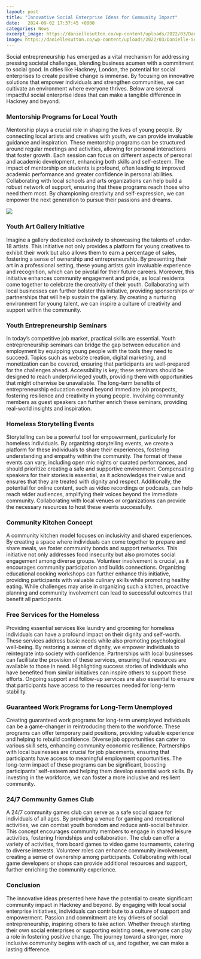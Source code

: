 ```yaml
---
layout: post
title: "Innovative Social Enterprise Ideas for Community Impact"
date:   2024-09-02 17:37:45 +0000
categories: News
excerpt_image: https://daniellesutton.co/wp-content/uploads/2022/03/Danielle-Sutton-Blogs-5-1024x512.png
image: https://daniellesutton.co/wp-content/uploads/2022/03/Danielle-Sutton-Blogs-5-1024x512.png
---
```


Social entrepreneurship has emerged as a vital mechanism for addressing pressing societal challenges, blending business acumen with a commitment to social good. In cities like Hackney, London, the potential for social enterprises to create positive change is immense. By focusing on innovative solutions that empower individuals and strengthen communities, we can cultivate an environment where everyone thrives. Below are several impactful social enterprise ideas that can make a tangible difference in Hackney and beyond.
### Mentorship Programs for Local Youth
Mentorship plays a crucial role in shaping the lives of young people. By connecting local artists and creatives with youth, we can provide invaluable guidance and inspiration. These mentorship programs can be structured around regular meetings and activities, allowing for personal interactions that foster growth. Each session can focus on different aspects of personal and academic development, enhancing both skills and self-esteem.
The impact of mentorship on students is profound, often leading to improved academic performance and greater confidence in personal abilities. Collaborating with local schools and arts organizations can help build a robust network of support, ensuring that these programs reach those who need them most. By championing creativity and self-expression, we can empower the next generation to pursue their passions and dreams.

![](https://daniellesutton.co/wp-content/uploads/2022/03/Danielle-Sutton-Blogs-5-1024x512.png)
### Youth Art Gallery Initiative
Imagine a gallery dedicated exclusively to showcasing the talents of under-18 artists. This initiative not only provides a platform for young creatives to exhibit their work but also allows them to earn a percentage of sales, fostering a sense of ownership and entrepreneurship. By presenting their art in a professional setting, these young artists gain invaluable experience and recognition, which can be pivotal for their future careers.
Moreover, this initiative enhances community engagement and pride, as local residents come together to celebrate the creativity of their youth. Collaborating with local businesses can further bolster this initiative, providing sponsorships or partnerships that will help sustain the gallery. By creating a nurturing environment for young talent, we can inspire a culture of creativity and support within the community.
### Youth Entrepreneurship Seminars
In today’s competitive job market, practical skills are essential. Youth entrepreneurship seminars can bridge the gap between education and employment by equipping young people with the tools they need to succeed. Topics such as website creation, digital marketing, and monetization can be covered, ensuring that participants are well-prepared for the challenges ahead.
Accessibility is key; these seminars should be designed to reach underprivileged youth, providing them with opportunities that might otherwise be unavailable. The long-term benefits of entrepreneurship education extend beyond immediate job prospects, fostering resilience and creativity in young people. Involving community members as guest speakers can further enrich these seminars, providing real-world insights and inspiration.
### Homeless Storytelling Events
Storytelling can be a powerful tool for empowerment, particularly for homeless individuals. By organizing storytelling events, we create a platform for these individuals to share their experiences, fostering understanding and empathy within the community. The format of these events can vary, including open mic nights or curated performances, and should prioritize creating a safe and supportive environment.
Compensating speakers for their stories is essential, as it acknowledges their value and ensures that they are treated with dignity and respect. Additionally, the potential for online content, such as video recordings or podcasts, can help reach wider audiences, amplifying their voices beyond the immediate community. Collaborating with local venues or organizations can provide the necessary resources to host these events successfully.
### Community Kitchen Concept
A community kitchen model focuses on inclusivity and shared experiences. By creating a space where individuals can come together to prepare and share meals, we foster community bonds and support networks. This initiative not only addresses food insecurity but also promotes social engagement among diverse groups.
Volunteer involvement is crucial, as it encourages community participation and builds connections. Organizing educational cooking workshops can further enhance this initiative, providing participants with valuable culinary skills while promoting healthy eating. While challenges may arise in organizing such a kitchen, proactive planning and community involvement can lead to successful outcomes that benefit all participants.
### Free Services for the Homeless
Providing essential services like laundry and grooming for homeless individuals can have a profound impact on their dignity and self-worth. These services address basic needs while also promoting psychological well-being. By restoring a sense of dignity, we empower individuals to reintegrate into society with confidence.
Partnerships with local businesses can facilitate the provision of these services, ensuring that resources are available to those in need. Highlighting success stories of individuals who have benefited from similar initiatives can inspire others to support these efforts. Ongoing support and follow-up services are also essential to ensure that participants have access to the resources needed for long-term stability.
### Guaranteed Work Programs for Long-Term Unemployed
Creating guaranteed work programs for long-term unemployed individuals can be a game-changer in reintroducing them to the workforce. These programs can offer temporary paid positions, providing valuable experience and helping to rebuild confidence. Diverse job opportunities can cater to various skill sets, enhancing community economic resilience.
Partnerships with local businesses are crucial for job placements, ensuring that participants have access to meaningful employment opportunities. The long-term impact of these programs can be significant, boosting participants’ self-esteem and helping them develop essential work skills. By investing in the workforce, we can foster a more inclusive and resilient community.
### 24/7 Community Games Club
A 24/7 community games club can serve as a safe social space for individuals of all ages. By providing a venue for gaming and recreational activities, we can combat youth boredom and reduce anti-social behavior. This concept encourages community members to engage in shared leisure activities, fostering friendships and collaboration.
The club can offer a variety of activities, from board games to video game tournaments, catering to diverse interests. Volunteer roles can enhance community involvement, creating a sense of ownership among participants. Collaborating with local game developers or shops can provide additional resources and support, further enriching the community experience.
### Conclusion
The innovative ideas presented here have the potential to create significant community impact in Hackney and beyond. By engaging with local social enterprise initiatives, individuals can contribute to a culture of support and empowerment. Passion and commitment are key drivers of social entrepreneurship, inspiring others to take action.
Whether through starting their own social enterprises or supporting existing ones, everyone can play a role in fostering positive change. The journey toward a stronger, more inclusive community begins with each of us, and together, we can make a lasting difference.